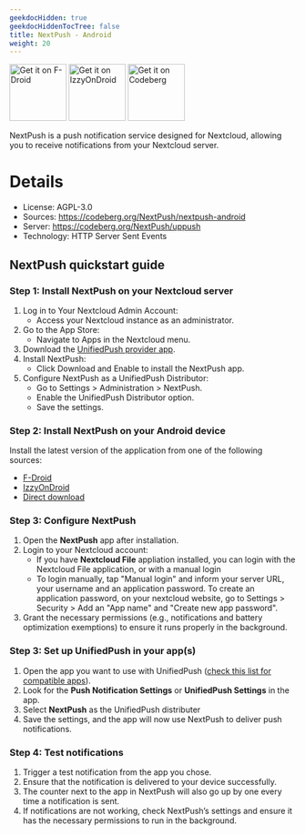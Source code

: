 ```yaml
---
geekdocHidden: true
geekdocHiddenTocTree: false
title: NextPush - Android
weight: 20
---
```


[<img alt="Get it on F-Droid" src="/img/f-droid-badge.png" height=100>](https://f-droid.org/en/packages/org.unifiedpush.distributor.nextpush/)
[<img alt="Get it on IzzyOnDroid" src="/img/IzzyOnDroid-badge.png" height=100 >](https://apt.izzysoft.de/fdroid/index/apk/org.unifiedpush.distributor.nextpush)
[<img alt="Get it on Codeberg" src="/img/codeberg-badge.png" height=100>](https://codeberg.org/NextPush/nextpush-android/releases)

NextPush is a push notification service designed for Nextcloud, allowing you to receive notifications from your Nextcloud server.

# Details

* License: AGPL-3.0
* Sources: <https://codeberg.org/NextPush/nextpush-android>
* Server: <https://codeberg.org/NextPush/uppush>
* Technology: HTTP Server Sent Events

## NextPush quickstart guide

### Step 1: Install NextPush on your Nextcloud server

1. Log in to Your Nextcloud Admin Account:
   * Access your Nextcloud instance as an administrator.
2. Go to the App Store:
   * Navigate to Apps in the Nextcloud menu.
3. Download the [UnifiedPush provider app](https://apps.nextcloud.com/apps/uppush).
4. Install NextPush:
   * Click Download and Enable to install the NextPush app.
5. Configure NextPush as a UnifiedPush Distributor:
   * Go to Settings > Administration > NextPush.
   * Enable the UnifiedPush Distributor option.
   * Save the settings.

### Step 2: Install NextPush on your Android device

Install the latest version of the application from one of the following sources:

* [F-Droid](https://f-droid.org/en/packages/org.unifiedpush.distributor.nextpush/)
* [IzzyOnDroid](https://apt.izzysoft.de/fdroid/index/apk/org.unifiedpush.distributor.nextpush)
* [Direct download](https://codeberg.org/NextPush/nextpush-android/releases)

### Step 3: Configure NextPush

1. Open the **NextPush** app after installation.
2. Login to your Nextcloud account:
    * If you have **Nextcloud File** appliation installed, you can login with the Nextcloud File application, or with a manual login
    * To login manually, tap "Manual login" and inform your server URL, your username and an application password. To create an application password, on your nextcloud website, go to Settings > Security > Add an "App name" and "Create new app password".
2. Grant the necessary permissions (e.g., notifications and battery optimization exemptions) to ensure it runs properly in the background.

### Step 3: Set up UnifiedPush in your app(s)

1. Open the app you want to use with UnifiedPush ([check this list for compatible apps](/users/apps/)).
2. Look for the **Push Notification Settings** or **UnifiedPush Settings** in the app.
3. Select **NextPush** as the UnifiedPush distributer
4. Save the settings, and the app will now use NextPush to deliver push notifications.

### Step 4: Test notifications

1. Trigger a test notification from the app you chose.
2. Ensure that the notification is delivered to your device successfully.
3. The counter next to the app in NextPush will also go up by one every time a notification is sent.  
4. If notifications are not working, check NextPush’s settings and ensure it has the necessary permissions to run in the background.
